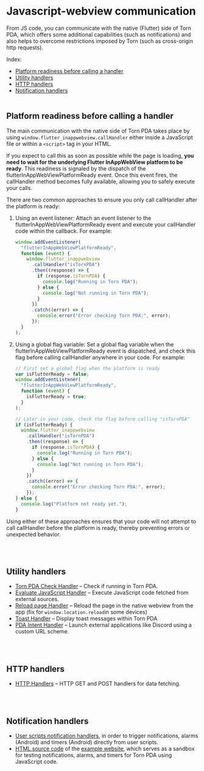 # Javascript-webview communication

From JS code, you can communicate with the native (Flutter) side of Torn PDA, which offers some additional capabilities (such as notifications) and also helps to overcome restrictions imposed by Torn (such as cross-origin http requests).

Index:

- [Platform readiness before calling a handler](#platform-readiness-before-calling-a-handler)
- [Utility handlers](#utility-handlers)
- [HTTP handlers](#http-handlers)
- [Notification handlers](#notification-handlers)
  <br></br>

## Platform readiness before calling a handler

The main communication with the native side of Torn PDA takes place by using `window.flutter_inappwebview.callHandler` either inside a JavaScript file or within a `<script>` tag in your HTML.

If you expect to call this as soon as possible while the page is loading, **you need to wait for the underlying Flutter InAppWebView platform to be ready**. This readiness is signaled by the dispatch of the flutterInAppWebViewPlatformReady event. Once this event fires, the callHandler method becomes fully available, allowing you to safely execute your calls.

There are two common approaches to ensure you only call callHandler after the platform is ready:

1. Using an event listener:
   Attach an event listener to the flutterInAppWebViewPlatformReady event and execute your callHandler code within the callback. For example:

   ```javascript
   window.addEventListener(
     "flutterInAppWebViewPlatformReady",
     function (event) {
       window.flutter_inappwebview
         .callHandler("isTornPDA")
         .then((response) => {
           if (response.isTornPDA) {
             console.log("Running in Torn PDA");
           } else {
             console.log("Not running in Torn PDA");
           }
         })
         .catch((error) => {
           console.error("Error checking Torn PDA:", error);
         });
     }
   );
   ```

2. Using a global flag variable:
   Set a global flag variable when the flutterInAppWebViewPlatformReady event is dispatched, and check this flag before calling callHandler anywhere in your code. For example:

   ```javascript
   // First set a global flag when the platform is ready
   var isFlutterReady = false;
   window.addEventListener(
     "flutterInAppWebViewPlatformReady",
     function (event) {
       isFlutterReady = true;
     }
   );

   // Later in your code, check the flag before calling "isTornPDA"
   if (isFlutterReady) {
     window.flutter_inappwebview
       .callHandler("isTornPDA")
       .then((response) => {
         if (response.isTornPDA) {
           console.log("Running in Torn PDA");
         } else {
           console.log("Not running in Torn PDA");
         }
       })
       .catch((error) => {
         console.error("Error checking Torn PDA:", error);
       });
   } else {
     console.log("Platform not ready yet.");
   }
   ```

Using either of these approaches ensures that your code will not attempt to call callHandler before the platform is ready, thereby preventing errors or unexpected behavior.

<br></br>

## Utility handlers

- [Torn PDA Check Handler](./torn-pda-check-handler.md) – Check if running in Torn PDA.
- [Evaluate JavaScript Handler](./evaluate-js-handler.md) – Execute JavaScript code fetched from external sources.
- [Reload page Handler](./reload-page-handler.md) – Reload the page in the native webview from the app (fix for `window.location.reload`in some devices)
- [Toast Handler](./toast-handler.md) – Display toast messages within Torn PDA
- [PDA Intent Handler](./pda-intent-handler.md) – Launch external applications like Discord using a custom URL scheme.

<br></br>

## HTTP handlers

- [HTTP Handlers](./http-handlers.md) – HTTP GET and POST handlers for data fetching.

<br></br>

## Notification handlers

- [User scripts notification handlers](./notification-handlers.md), in order to trigger notifications, alarms (Android) and timers (Android) directly from user scripts.
- [HTML source code](./notification-handlers.md) of the [example website](https://info.tornpda.com/notifications-test.html), which serves as a sandbox for testing notifications, alarms, and timers for Torn PDA using JavaScript code.

